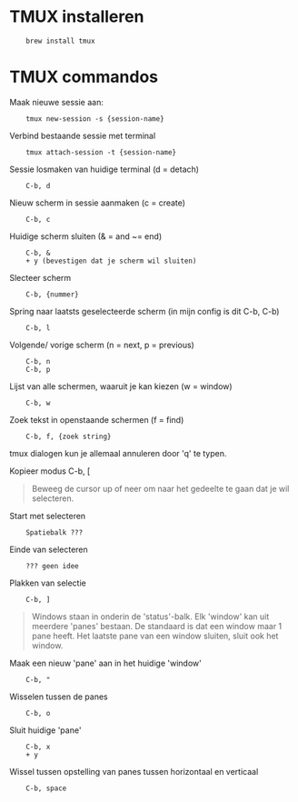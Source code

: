# TMUX installeren

		brew install tmux

# TMUX commandos

Maak nieuwe sessie aan:

		tmux new-session -s {session-name}

Verbind bestaande sessie met terminal

		tmux attach-session -t {session-name}

Sessie losmaken van huidige terminal (d = detach)

		C-b, d

Nieuw scherm in sessie aanmaken (c = create)

		C-b, c

Huidige scherm sluiten (& = and ~= end)

		C-b, &
		+ y (bevestigen dat je scherm wil sluiten)

Slecteer scherm

		C-b, {nummer}

Spring naar laatsts geselecteerde scherm (in mijn config is dit C-b, C-b)

		C-b, l

Volgende/ vorige scherm (n = next, p = previous)

		C-b, n
		C-b, p

Lijst van alle schermen, waaruit je kan kiezen (w = window)

		C-b, w

Zoek tekst in openstaande schermen (f = find)

		C-b, f, {zoek string}

tmux dialogen kun je allemaal annuleren door 'q' te typen.

Kopieer modus
		C-b, [

> Beweeg de cursor up of neer om naar het gedeelte te gaan dat je wil selecteren.

Start met selecteren

		Spatiebalk ???

Einde van selecteren

		??? geen idee

Plakken van selectie

		C-b, ]

> Windows staan in onderin de 'status'-balk.
> Elk 'window' kan uit meerdere 'panes' bestaan.
> De standaard is dat een window maar 1 pane heeft.
> Het laatste pane van een window sluiten, sluit ook het window.

Maak een nieuw 'pane' aan in het huidige 'window'

		C-b, "

Wisselen tussen de panes

		C-b, o

Sluit huidige 'pane'

		C-b, x
		+ y

Wissel tussen opstelling van panes tussen horizontaal en verticaal

		C-b, space

